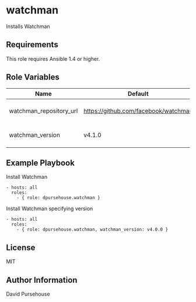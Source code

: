 watchman
========

Installs Watchman

Requirements
------------

This role requires Ansible 1.4 or higher.

Role Variables
--------------

| Name                       | Default                               | Description                                 |
|----------------------------|---------------------------------------|---------------------------------------------|
| watchman_repository_url    | https://github.com/facebook/watchman  | URL of watchman repository                  |
| watchman_version           | v4.1.0                                | Version of watchman to install              |

Example Playbook
----------------

Install Watchman
```
- hosts: all
  roles:
    - { role: dpursehouse.watchman }
```

Install Watchman specifying version
```
- hosts: all
  roles:
    - { role: dpursehouse.watchman, watchman_version: v4.0.0 }
```

License
-------

MIT

Author Information
------------------

David Pursehouse
